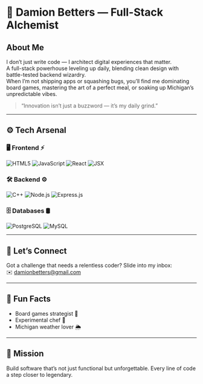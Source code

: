 # 👑 Damion Betters — Full-Stack Alchemist

## About Me
I don’t just write code — I architect digital experiences that matter.  
A full-stack powerhouse leveling up daily, blending clean design with battle-tested backend wizardry.  
When I’m not shipping apps or squashing bugs, you’ll find me dominating board games, mastering the art of a perfect meal, or soaking up Michigan’s unpredictable vibes.  

> “Innovation isn’t just a buzzword — it’s my daily grind.”  

---

## ⚙️ Tech Arsenal

### 🖥️ Frontend ⚡️
![HTML5](https://img.shields.io/badge/HTML5-E34F26?style=for-the-badge&logo=html5&logoColor=white)
![JavaScript](https://img.shields.io/badge/JavaScript-F7DF1E?style=for-the-badge&logo=javascript&logoColor=black)
![React](https://img.shields.io/badge/React-2025-blue?style=for-the-badge&logo=react&logoColor=white)
![JSX](https://img.shields.io/badge/JSX-5ED3F3?style=for-the-badge&logo=react&logoColor=white)

### 🛠️ Backend ⚙️
![C++](https://img.shields.io/badge/C++-00599C?style=for-the-badge&logo=c%2B%2B&logoColor=white)
![Node.js](https://img.shields.io/badge/Node.js-339933?style=for-the-badge&logo=node.js&logoColor=white)
![Express.js](https://img.shields.io/badge/Express.js-000000?style=for-the-badge&logo=express&logoColor=white)

### 🗄️ Databases 🛢️
![PostgreSQL](https://img.shields.io/badge/PostgreSQL-4169E1?style=for-the-badge&logo=postgresql&logoColor=white)
![MySQL](https://img.shields.io/badge/MySQL-4479A1?style=for-the-badge&logo=mysql&logoColor=white)

---

## 💬 Let’s Connect  
Got a challenge that needs a relentless coder? Slide into my inbox:  
✉️ [damionbetters@gmail.com](mailto:damionbetters@gmail.com)  

---

## 🚀 Fun Facts  
- Board games strategist 🧠  
- Experimental chef 🍳  
- Michigan weather lover 🌦️  

---

## 🎯 Mission  
Build software that’s not just functional but unforgettable. Every line of code a step closer to legendary.

